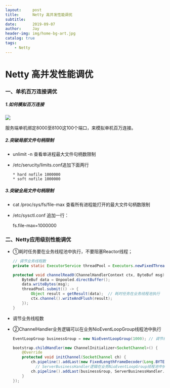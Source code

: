 ```yaml
---
layout:     post
title:      Netty 高并发性能调优
subtitle:   
date:       2019-09-07
author:     Jay
header-img: img/home-bg-art.jpg
catalog: true
tags:
    - Netty
---
```


# Netty 高并发性能调优

### 一、单机百万连接调优

##### 1.如何模拟百万连接

![](https://alvin-jay.oss-cn-hangzhou.aliyuncs.com/middleware/netty/Netty%20perf.jpg)

服务端单机绑定8000至8100这100个端口，来模拟单机百万连接。

##### 2.突破局部文件句柄限制

- unlimit -n 查看单进程最大文件句柄数限制

- /etc/serucity/limits.conf追加下面两行

  ```
  * hard nofile 1000000
  * soft nofile 1000000
  ```

##### 3.突破全局文件句柄限制

- cat /proc/sys/fs/file-max 查看所有进程能打开的最大文件句柄数限制

- /etc/sysctl.conf 追加一行：

  fs.file-max=1000000

### 二、Netty应用级别性能调优

- ①耗时任务要在业务线程池中执行，不要阻塞Reactor线程；

  ```java
  // 调节业务线程数
  private static ExecutorService threadPool = Executors.newFixedThreadPool(1000);
  
  protected void channelRead0(ChannelHandlerContext ctx, ByteBuf msg) {
      ByteBuf data = Unpooled.directBuffer();
      data.writeBytes(msg);
      threadPool.submit(() -> {
          Object result = getResult(data);  // 耗时任务在业务线程池执行
          ctx.channel().writeAndFlush(result);
      });
  }
  ```

- 调节业务线程数

- ②ChannelHandler业务逻辑可以在业务NioEventLoopGroup线程池中执行

  ```java
  EventLoopGroup businessGroup = new NioEventLoopGroup(1000); // 调节线程数
  
  bootstrap.childHandler(new ChannelInitializer<SocketChannel>() {
      @Override
      protected void initChannel(SocketChannel ch) {
          ch.pipeline().addLast(new FixedLengthFrameDecoder(Long.BYTES));
        	// ServerBusinessHandler逻辑在业务NioEventLoopGroup线程池中执行
          ch.pipeline().addLast(businessGroup, ServerBusinessHandler.INSTANCE);
      }
  });
  ```